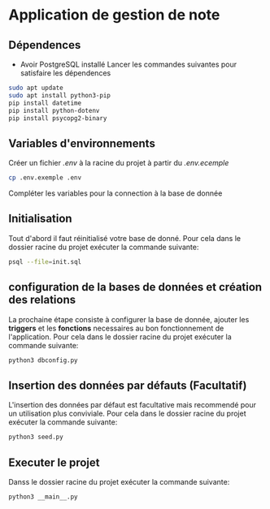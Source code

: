 # Application de gestion de note

## Dépendences

- Avoir PostgreSQL installé
  Lancer les commandes suivantes pour satisfaire les dépendences

```bash
sudo apt update
sudo apt install python3-pip
pip install datetime
pip install python-dotenv
pip install psycopg2-binary
```

## Variables d'environnements

Créer un fichier _.env_ à la racine du projet à partir du _.env.ecemple_

```bash
cp .env.exemple .env
```

Compléter les variables pour la connection à la base de donnée

## Initialisation

Tout d'abord il faut réinitialisé votre base de donné.
Pour cela dans le dossier racine du projet exécuter la commande suivante:

```bash
psql --file=init.sql
```

## configuration de la bases de données et création des relations

La prochaine étape consiste à configurer la base de donnée, ajouter les **triggers** et les **fonctions** necessaires au bon fonctionnement de l'application.
Pour cela dans le dossier racine du projet exécuter la commande suivante:

```bash
python3 dbconfig.py
```

## Insertion des données par défauts (Facultatif)

L'insertion des données par défaut est facultative mais recommendé pour un utilisation plus conviviale.
Pour cela dans le dossier racine du projet exécuter la commande suivante:

```bash
python3 seed.py
```

## Executer le projet

Danss le dossier racine du projet exécuter la commande suivante:

```bash
python3 __main__.py
```


